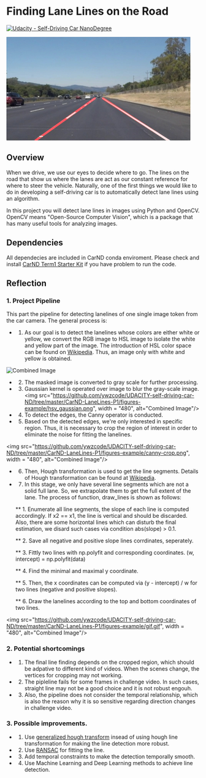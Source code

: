 # **Finding Lane Lines on the Road** 
[![Udacity - Self-Driving Car NanoDegree](https://s3.amazonaws.com/udacity-sdc/github/shield-carnd.svg)](http://www.udacity.com/drive)

<img src="examples/laneLines_thirdPass.jpg" width="480" alt="Combined Image" />

Overview
---

When we drive, we use our eyes to decide where to go.  The lines on the road that show us where the lanes are act as our constant reference for where to steer the vehicle.  Naturally, one of the first things we would like to do in developing a self-driving car is to automatically detect lane lines using an algorithm.

In this project you will detect lane lines in images using Python and OpenCV.  OpenCV means "Open-Source Computer Vision", which is a package that has many useful tools for analyzing images.  

## Dependencies

All dependecies are included in CarND conda enviroment. Please check and install [CarND Term1 Starter Kit](https://github.com/udacity/CarND-Term1-Starter-Kit) if you have problem to run the code. 

## Reflection

### 1. Project Pipeline

This part the pipeline for detecting lanelines of one single image token from the car camera.
The general process is:

* 1. As our goal is to detect the lanelines whose colors are either white or yellow, we convert the RGB image to HSL image to isolate the white and yellow part of the image. The introduction of HSL color space can be found on [Wikipedia](https://en.wikipedia.org/wiki/HSL_and_HSV). Thus, an image only with white and yellow is obtained.
<img src="https://github.com/ywzcode/UDACITY-self-driving-car-ND/tree/master/CarND-LaneLines-P1/figures-example/ori-hsv.png" width="480" alt="Combined Image" />

* 2. The masked image is converted to gray scale for further processing. 

* 3. Gaussian kernel is operated over image to blur the gray-scale image. 
<img src="https://github.com/ywzcode/UDACITY-self-driving-car-ND/tree/master/CarND-LaneLines-P1/figures-example/hsv_gaussian.png", width = "480", alt="Combined Image"/>

* 4. To detect the edges, the Canny operator is conducted. 

* 5. Based on the detected edges, we're only interested in specific region. Thus, it is necessary to crop the region of interest in order to eliminate the noise for fitting the lanelines.

<img src="https://github.com/ywzcode/UDACITY-self-driving-car-ND/tree/master/CarND-LaneLines-P1/figures-example/canny-crop.png", width = "480", alt="Combined Image"/>

* 6. Then, Hough transformation is used to get the line segments. Details of Hough transformation can be found at [Wikipedia](https://en.wikipedia.org/wiki/Hough_transform).

* 7. In this stage, we only have several line segments which are not a solid full lane. So, we extrapolate them to get the full
    extent of the lane. The process of function, draw_lines is shown as follows:
    
    ** 1. Enumerate all line segments, the slope of each line is computed accordingly. If x2 == x1, the line is vertical and should be discarded. Also, there are some horizontal lines which can disturb the final estimation, we disard such cases via condition abs(slope) > 0.1. 
    
    ** 2. Save all negative and positive slope lines corrdinates, seperately. 
    
    ** 3. Fittly two lines with np.polyfit and corresponding coordinates. (w, intercept) = np.polyfit(data)
    
    ** 4. Find the minimal and maximal y coordinate.
    
    ** 5. Then, the x coordinates can be computed via (y - intercept) / w for two lines (negative and positive slopes).
    
    ** 6. Draw the lanelines according to the top and bottom coordinates of two lines. 
    
<img src="https://github.com/ywzcode/UDACITY-self-driving-car-ND/tree/master/CarND-LaneLines-P1/figures-example/gif.gif", width = "480", alt="Combined Image"/>
### 2. Potential shortcomings

* 1. The final line finding depends on the cropped region, which should be adpative to different kind of videos. When the scenes change, the vertices for cropping may not working. 

* 2. The pipleline fails for some frames in challenge video. In such cases, straight line may not be a good choice and it is not robust engouh. 

* 3. Also, the pipeline does not consider the temporal relationship, which is also the reason why it is so sensitive regarding direction changes in challenge video.


### 3. Possible improvements.

* 1. Use [generalized hough transform](https://en.wikipedia.org/wiki/Generalised_Hough_transform) insead of using hough line transformation for making the line detection more robust. 

* 2. Use [RANSAC](https://en.wikipedia.org/wiki/Random_sample_consensus) for fitting the line. 

* 3. Add temporal constraints to make the detection temporally smooth.

* 4. Use Machine Learning and Deep Learning methods to achieve line detection. 


